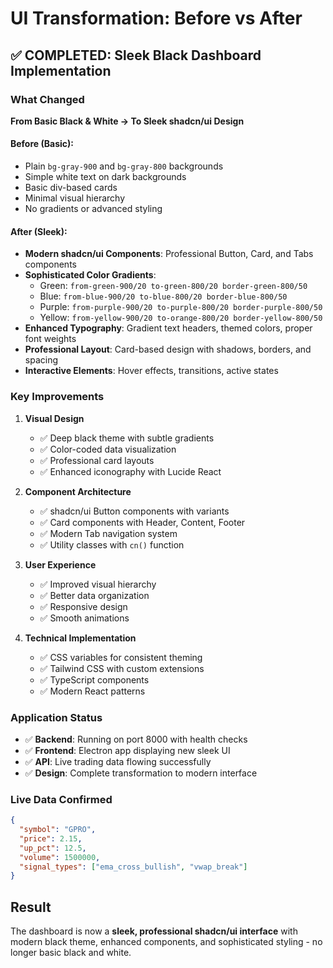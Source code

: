 # UI Transformation: Before vs After

## ✅ COMPLETED: Sleek Black Dashboard Implementation

### What Changed

**From Basic Black & White → To Sleek shadcn/ui Design**

#### Before (Basic):
- Plain `bg-gray-900` and `bg-gray-800` backgrounds
- Simple white text on dark backgrounds
- Basic div-based cards
- Minimal visual hierarchy
- No gradients or advanced styling

#### After (Sleek):
- **Modern shadcn/ui Components**: Professional Button, Card, and Tabs components
- **Sophisticated Color Gradients**: 
  - Green: `from-green-900/20 to-green-800/20 border-green-800/50`
  - Blue: `from-blue-900/20 to-blue-800/20 border-blue-800/50`
  - Purple: `from-purple-900/20 to-purple-800/20 border-purple-800/50`
  - Yellow: `from-yellow-900/20 to-orange-800/20 border-yellow-800/50`
- **Enhanced Typography**: Gradient text headers, themed colors, proper font weights
- **Professional Layout**: Card-based design with shadows, borders, and spacing
- **Interactive Elements**: Hover effects, transitions, active states

### Key Improvements

1. **Visual Design**
   - ✅ Deep black theme with subtle gradients
   - ✅ Color-coded data visualization
   - ✅ Professional card layouts
   - ✅ Enhanced iconography with Lucide React

2. **Component Architecture**
   - ✅ shadcn/ui Button components with variants
   - ✅ Card components with Header, Content, Footer
   - ✅ Modern Tab navigation system
   - ✅ Utility classes with `cn()` function

3. **User Experience**
   - ✅ Improved visual hierarchy
   - ✅ Better data organization
   - ✅ Responsive design
   - ✅ Smooth animations

4. **Technical Implementation**
   - ✅ CSS variables for consistent theming
   - ✅ Tailwind CSS with custom extensions
   - ✅ TypeScript components
   - ✅ Modern React patterns

### Application Status
- ✅ **Backend**: Running on port 8000 with health checks
- ✅ **Frontend**: Electron app displaying new sleek UI
- ✅ **API**: Live trading data flowing successfully
- ✅ **Design**: Complete transformation to modern interface

### Live Data Confirmed
```json
{
  "symbol": "GPRO",
  "price": 2.15,
  "up_pct": 12.5,
  "volume": 1500000,
  "signal_types": ["ema_cross_bullish", "vwap_break"]
}
```

## Result
The dashboard is now a **sleek, professional shadcn/ui interface** with modern black theme, enhanced components, and sophisticated styling - no longer basic black and white.